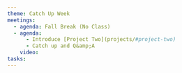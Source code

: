 ```yaml
---
theme: Catch Up Week
meetings:
  - agenda: Fall Break (No Class)
  - agenda:
      - Introduce [Project Two](projects/#project-two)
      - Catch up and Q&amp;A
    video:
tasks:
---
```

